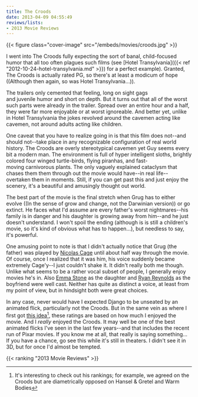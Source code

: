 ```yaml
---
title: The Croods
date: 2013-04-09 04:55:49
reviews/lists:
- 2013 Movie Reviews
---
```

{{< figure class="cover-image" src="/embeds/movies/croods.jpg" >}}

I went into The Croods fully expecting the sort of banal, child-focused humor that all too often plagues such films (see [Hotel Transylvania]({{< ref "2012-10-24-hotel-transylvania.md" >}}) for a perfect example). Granted, The Croods is actually rated PG, so there's at least a modicum of hope ((Although then again, so was Hotel Transylvania...)).

<!--more-->

The trailers only cemented that feeling, long on sight gags and juvenile humor and short on depth. But it turns out that all of the worst such parts were already in the trailer. Spread over an entire hour and a half, they were far more enjoyable or at worst ignoreable. And better yet, unlike in Hotel Transylvania the jokes revolved around the cavemen acting like cavemen, not around adults acting like children.

One caveat that you have to realize going in is that this film does not--and should not--take place in any recognizable configuration of real world history. The Croods are overly stereotypical cavemen yet Guy seems every bit a modern man. The environment is full of hyper intelligent sloths, brightly colored four winged turtle-birds, flying piranhas, and fast-moving carnivorous plants. The only vaguely explained cataclysm that chases them them through out the movie would have--in real life--overtaken them in moments. Still, if you can get past this and just enjoy the scenery, it's a beautiful and amusingly thought out world.

The best part of the movie is the final stretch when Grug has to either evolve ((In the sense of grow and change, not the Darwinian version)) or go extinct. He faces what I'd assume are every father's worst nightmares--his family is in danger and his daughter is growing away from him--and he just doesn't understand. I won't spoil the ending (although is is still a children's movie, so it's kind of obvious what has to happen...), but needless to say, it's powerful.

One amusing point to note is that I didn't actually notice that Grug (the father) was played by <a itemprop="url" href="http://www.imdb.com/name/nm0000115/?ref_=tt_cl_t1">Nicolas Cage</a> until about half way through the movie. Of course, once I realized that it was him, his voice suddenly became extremely Cage'y--I just couldn't shake it. It didn't really both me though. Unlike what seems to be a rather vocal subset of people, I generally enjoy movies he's in. Also <a itemprop="url" href="http://www.imdb.com/name/nm1297015/?ref_=tt_cl_t2">Emma Stone</a> as the daughter and <a itemprop="url" href="http://www.imdb.com/name/nm0005351/?ref_=tt_cl_t3">Ryan Reynolds</a> as the boyfriend were well cast. Neither has quite as distinct a voice, at least from my point of view, but in hindsight both were great choices.

In any case, never would have I expected Django to be unseated by an animated flick, particularly not the Croods. But in the same vein as where I first got <a title="Schlock Mercenary 2013 Movies" href="http://www.schlockmercenary.com/pages/2013-movies">this idea</a>[^1], these ratings are based on how much I enjoyed the movie. And I *really* enjoyed the Croods. It may well be one of the best animated flicks I've seen in the last few years--and that includes the recent run of Pixar movies. If you know me at all, that really is saying something... If you have a chance, go see this while it's still in theaters. I didn't see it in 3D, but for once I'd almost be tempted.

{{< ranking "2013 Movie Reviews" >}}

[^1]: It's interesting to check out his rankings; for example, we agreed on the Croods but are diametrically opposed on Hansel &amp; Gretel and Warm Bodies